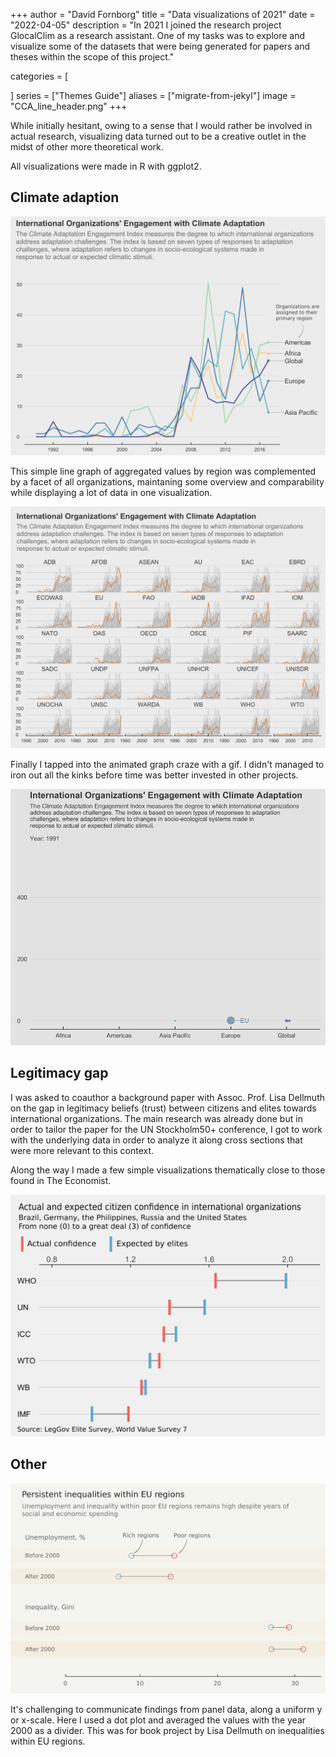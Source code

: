 +++
author = "David Fornborg"
title = "Data visualizations of 2021"
date = "2022-04-05"
description = "In 2021 I joined the research project GlocalClim as a research assistant. One of my tasks was to explore and visualize some of the datasets that were being generated for papers and theses within the scope of this project."

categories = [

]
series = ["Themes Guide"]
aliases = ["migrate-from-jekyl"]
image = "CCA_line_header.png"
+++

While initially hesitant, owing to a sense that I would rather be involved in actual research, visualizing data turned out to be a creative outlet in the midst of other more theoretical work. 

All visualizations were made in R with ggplot2.

## Climate adaption 
![](CCA_line.png)

This simple line graph of aggregated values by region was complemented by a facet of all organizations, maintaning some overview and comparability while displaying a lot of data in one visualization.

![](CCA_facet.png)

Finally I tapped into the animated graph craze with a gif. I didn't managed to iron out all the kinks before time was better invested in other projects.

![](CCA_beeswarm_8_sans.gif)

## Legitimacy gap

I was asked to coauthor a background paper with Assoc. Prof. Lisa Dellmuth on the gap in legitimacy beliefs (trust) between citizens and elites towards international organizations. The main research was already done but in order to tailor the paper for the UN Stockholm50+ conference, I got to work with the underlying data in order to analyze it along cross sections that were more relevant to this context. 

Along the way I made a few simple visualizations thematically close to those found in The Economist. 

![](elite_exp_IO_PH.png)


## Other

![](dotplot_unemp_ineq.png)

It's challenging to communicate findings from panel data, along a uniform y or x-scale. Here I used a dot plot and averaged the values with the year 2000 as a divider. This was for book project by Lisa Dellmuth on inequalities within EU regions. 